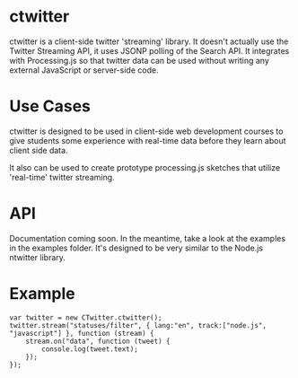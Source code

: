ctwitter
=======

ctwitter is a client-side twitter 'streaming' library. It doesn't actually use the Twitter Streaming API,
it uses JSONP polling of the Search API. It integrates with Processing.js so that twitter data can be used
without writing any external JavaScript or server-side code.

Use Cases
=========

ctwitter is designed to be used in client-side web development courses to give students some experience
with real-time data before they learn about client side data.

It also can be used to create prototype processing.js sketches that utilize 'real-time' twitter streaming.


API
===

Documentation coming soon. In the meantime, take a look at the examples in the examples folder. It's designed
to be very similar to the Node.js ntwitter library.

Example
=======

    var twitter = new CTwitter.ctwitter();
    twitter.stream("statuses/filter", { lang:"en", track:["node.js", "javascript"] }, function (stream) {
        stream.on("data", function (tweet) {
            console.log(tweet.text);
        });
    });
